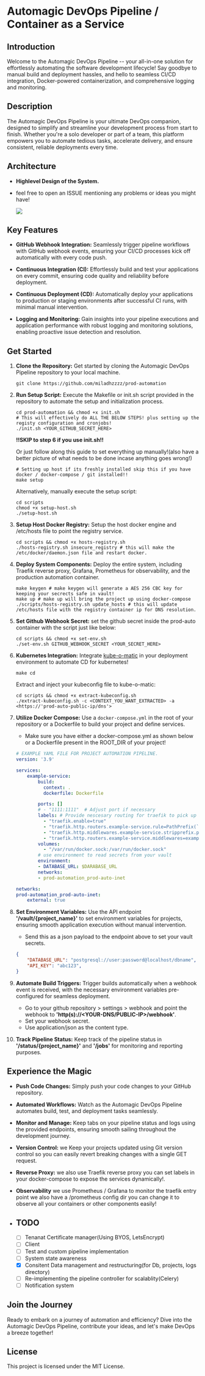 # Automagic DevOps Pipeline / Container as a Service

## Introduction

Welcome to the Automagic DevOps Pipeline -- your all-in-one solution for effortlessly automating the software development lifecycle! Say goodbye to manual build and deployment hassles, and hello to seamless CI/CD integration, Docker-powered containerization, and comprehensive logging and monitoring.

## Description

The Automagic DevOps Pipeline is your ultimate DevOps companion, designed to simplify and streamline your development process from start to finish. Whether you're a solo developer or part of a team, this platform empowers you to automate tedious tasks, accelerate delivery, and ensure consistent, reliable deployments every time.

## Architecture

* **Highlevel Design of the System.**
* feel free to open an ISSUE mentioning any problems or ideas you might have!

  ![](arch/prod-auto.png)

## Key Features

* **GitHub Webhook Integration:** Seamlessly trigger pipeline workflows with GitHub webhook events, ensuring your CI/CD processes kick off automatically with every code push.
  
* **Continuous Integration (CI):** Effortlessly build and test your applications on every commit, ensuring code quality and reliability before deployment.
  
* **Continuous Deployment (CD):** Automatically deploy your applications to production or staging environments after successful CI runs, with minimal manual intervention.
  
* **Logging and Monitoring:** Gain insights into your pipeline executions and application performance with robust logging and monitoring solutions, enabling proactive issue detection and resolution.
  
## Get Started

1. **Clone the Repository:** Get started by cloning the Automagic DevOps Pipeline repository to your local machine.

    ```shell
    git clone https://github.com/miladhzzzz/prod-automation
    ```

2. **Run Setup Script:** Execute the Makefile or init.sh script provided in the repository to automate the setup and initialization process.

    ```shell
    cd prod-automation && chmod +x init.sh
    # This will effectively do ALL THE BELOW STEPS! plus setting up the registy configuration and cronjobs! 
    ./init.sh <YOUR_GITHUB_SECRET_HERE>
    ```

    **!!SKIP to step 6 if you use init.sh!!**

    Or just follow along this guide to set everything up manually!(also have a better picture of what needs to be done incase anything goes wrong!)

    ```shell
    # Setting up host if its freshly installed skip this if you have docker / docker-compose / git installed!!
    make setup
    ```

    Alternatively, manually execute the setup script:

    ```shell
    cd scripts
    chmod +x setup-host.sh
    ./setup-host.sh
    ```

3. **Setup Host Docker Registry:** Setup the host docker engine and /etc/hosts file to point the registry service.

    ```shell
    cd scripts && chmod +x hosts-registry.sh
    ./hosts-registry.sh insecure_registry # this will make the /etc/docker/daemon.json file and restart docker.
    ````

4. **Deploy System Components:** Deploy the entire system, including Traefik reverse proxy, Grafana, Prometheus for observability, and the production automation container.

    ```shell
    make keygen # make keygen will generate a AES 256 CBC key for keeping your secrects safe in vault!
    make up # make up will bring the project up using docker-compose
    ./scripts/hosts-registry.sh update_hosts # this will update /etc/hosts file with the registry container ip for DNS resolution.
    ```

5. **Set Github Webhook Secret:** set the github secret inside the prod-auto container with the script just like below:

    ```shell
    cd scripts && chmod +x set-env.sh
    ./set-env.sh GITHUB_WEBHOOK_SECRET <YOUR_SECRET_HERE>
    ```

6. **Kubernetes Integration:** Integrate [kube-o-matic](https://github.com/miladhzzzz/kube-o-matic) in your deployment environment to automate CD for kubernetes!

    ```shell
    make cd 
    ```

    Extract and inject your kubeconfig file to kube-o-matic:

    ```shell
    cd scripts && chmod +x extract-kubeconfig.sh
    ./extract-kubeconfig.sh -c <CONTEXT_YOU_WANT_EXTRACTED> -a <https://'prod-auto-public-ip/dns'>
    ```

7. **Utilize Docker Compose:** Use a `docker-compose.yml` in the root of your repository or a Dockerfile to build your project and define services.

    * Make sure you have either a docker-compose.yml as shown below or a Dockerfile present in the ROOT_DIR of your project!

    ```yaml
    # EXAMPLE YAML FILE FOR PROJECT AUTOMATION PIPELINE.
    version: '3.9'

    services:
        example-service:
            build:
              context: .
              dockerfile: Dockerfile

            ports: []
            # - "1111:1111"  # Adjust port if necessary
            labels: # Provide nescesary routing for traefik to pick up and automatically route to your service!
              - "traefik.enable=true"
              - "traefik.http.routers.example-service.rule=PathPrefix(`/api`)"
              - "traefik.http.middlewares.example-service.stripprefix.prefixes=/api"
              - "traefik.http.routers.example-service.middlewares=example-service@docker"
            volumes:
              - "/var/run/docker.sock:/var/run/docker.sock"
            # use environment to read secrets from your vault 
            environment:
            - DATABASE_URL: $DARABASE_URL
            networks:
            - prod-automation_prod-auto-inet

    networks:
    prod-automation_prod-auto-inet:
        external: true

    ```

8. **Set Environment Variables:** Use the API endpoint **'/vault/{project_name}'** to set environment variables for projects, ensuring smooth application execution without manual intervention.

    * Send this as a json payload to the endpoint above to set your vault secrets.

    ```json
    {
        "DATABASE_URL": "postgresql://user:password@localhost/dbname",
        "API_KEY": "abc123", 
    }
    ```

9. **Automate Build Triggers:** Trigger builds automatically when a webhook event is received, with the necessary environment variables pre-configured for seamless deployment.

   * Go to your github repository > settings > webhook and point the webhook to **'http(s)://<YOUR-DNS/PUBLIC-IP>/webhook'**.
   * Set your webhook secret.
   * Use application/json as the content type.

10. **Track Pipeline Status:** Keep track of the pipeline status in **'/status/{project_name}'** and **'/jobs'** for monitoring and reporting purposes.
  
## Experience the Magic

* **Push Code Changes:** Simply push your code changes to your GitHub repository.
  
* **Automated Workflows:** Watch as the Automagic DevOps Pipeline automates build, test, and deployment tasks seamlessly.
  
* **Monitor and Manage:** Keep tabs on your pipeline status and logs using the provided endpoints, ensuring smooth sailing throughout the development journey.

* **Version Control:** we Keep your projects updated using Git version control so you can easily revert breaking changes with a single GET request.

* **Reverse Proxy:** we also use Traefik reverse proxy you can set labels in your docker-compose to expose the services dynamically!.

* **Observability** we use Prometheus / Grafana to monitor the traefik entry point we also have a /prometheus config dir you can change it to observe all your containers or other components easily!

* ## TODO

  * [ ] Tenanat Certificate manager(Using BYOS, LetsEncrypt)
  * [ ] Client
  * [ ] Test and custom pipeline implementation
  * [ ] System state awareness
  * [x] Consitent Data management and restructuring(for Db, projects, logs directory)
  * [ ] Re-implementing the pipeline controller for scalablity(Celery)
  * [ ] Notification system
  
## Join the Journey

Ready to embark on a journey of automation and efficiency? Dive into the Automagic DevOps Pipeline, contribute your ideas, and let's make DevOps a breeze together!

## License

This project is licensed under the MIT License.




